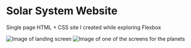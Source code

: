 # Solar System Website
Single page HTML + CSS site I created while exploring Flexbox

![Image of landing screen](https://i.imgur.com/dkKybFU.png)
![Image of one of the screens for the planets](https://i.imgur.com/yUf1nD8.png)
